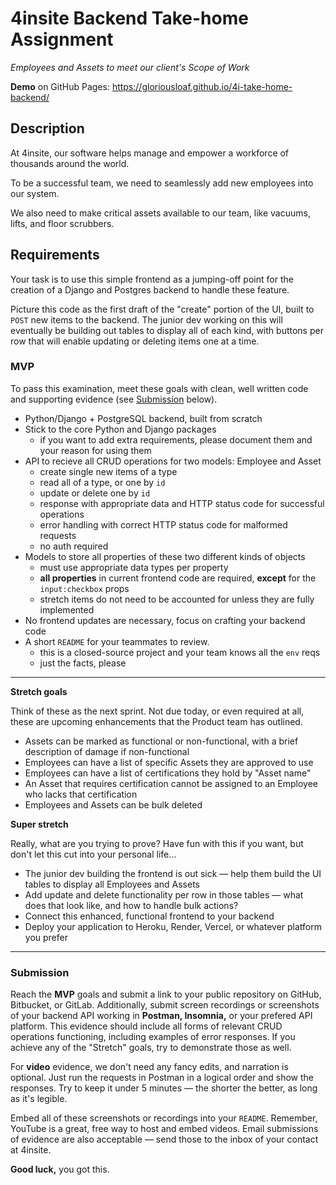 # 4insite Backend Take-home Assignment
_Employees and Assets to meet our client's Scope of Work_

**Demo** on GitHub Pages:
https://gloriousloaf.github.io/4i-take-home-backend/

## Description
At 4insite, our software helps manage and empower a workforce of thousands around the world.

To be a successful team, we need to seamlessly add new employees into our system.

We also need to make critical assets available to our team, like vacuums, lifts, and floor scrubbers.

## Requirements
Your task is to use this simple frontend as a jumping-off point for the creation of a Django and Postgres backend to handle these feature.

Picture this code as the first draft of the "create" portion of the UI, built to `POST` new items to the backend. The junior dev working on this will eventually be building out tables to display all of each kind, with buttons per row that will enable updating or deleting items one at a time.

### MVP
To pass this examination, meet these goals with clean, well written code and supporting evidence (see [Submission](#submission) below).
- Python/Django + PostgreSQL backend, built from scratch
- Stick to the core Python and Django packages
  - if you want to add extra requirements, please document them and your reason for using them
- API to recieve all CRUD operations for two models: Employee and Asset
  - create single new items of a type
  - read all of a type, or one by `id`
  - update or delete one by `id`
  - response with appropriate data and HTTP status code for successful operations
  - error handling with correct HTTP status code for malformed requests
  - no auth required
- Models to store all properties of these two different kinds of objects
  - must use appropriate data types per property
  - **all properties** in current frontend code are required, **except** for the `input:checkbox` props
  - stretch items do not need to be accounted for unless they are fully implemented
- No frontend updates are necessary, focus on crafting your backend code
- A short `README` for your teammates to review.
  - this is a closed-source project and your team knows all the `env` reqs
  - just the facts, please

---
**Stretch goals**

Think of these as the next sprint. Not due today, or even required at all, these are upcoming enhancements that the Product team has outlined.
- Assets can be marked as functional or non-functional, with a brief description of damage if non-functional
- Employees can have a list of specific Assets they are approved to use
- Employees can have a list of certifications they hold by "Asset name"
- An Asset that requires certification cannot be assigned to an Employee who lacks that certification
- Employees and Assets can be bulk deleted

**Super stretch**

Really, what are you trying to prove? Have fun with this if you want, but don't let this cut into your personal life…
- The junior dev building the frontend is out sick — help them build the UI tables to display all Employees and Assets
- Add update and delete functionality per row in those tables — what does that look like, and how to handle bulk actions?
- Connect this enhanced, functional frontend to your backend
- Deploy your application to Heroku, Render, Vercel, or whatever platform you prefer
---

### Submission
Reach the **MVP** goals and submit a link to your public repository on GitHub, Bitbucket, or GitLab.
Additionally, submit screen recordings or screenshots of your backend API working in **Postman, Insomnia,** or your prefered API platform.
This evidence should include all forms of relevant CRUD operations functioning, including examples of error responses. If you achieve any of the "Stretch" goals, try to demonstrate those as well.

For **video** evidence, we don't need any fancy edits, and narration is optional. Just run the requests in Postman in a logical order and show the responses. Try to keep it under 5 minutes — the shorter the better, as long as it's legible.

Embed all of these screenshots or recordings into your `README`. Remember, YouTube is a great, free way to host and embed videos. Email submissions of evidence are also acceptable — send those to the inbox of your contact at 4insite.

**Good luck,** you got this.